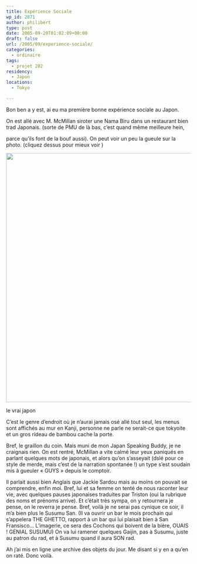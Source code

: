 ```yaml
---
title: Expérience Sociale
wp_id: 2871
author: philibert
type: post
date: 2005-09-20T01:02:09+00:00
draft: false
url: /2005/09/experience-sociale/
categories:
  - ordinaire
tags:
  - projet 202
residency:
  - Japon
locations:
  - Tokyo

---
```

Bon ben a y est, ai eu ma première bonne expérience sociale au Japon.

On est allé avec M. McMillan siroter une Nama Biru dans un restaurant bien trad Japonais. (sorte de PMU de là bas, c&rsquo;est quand même meilleure hein,
  
parce qu&rsquo;ils font de la bouf aussi). On peut voir un peu la gueule sur la photo. (cliquez dessus pour mieux voir )

<div id="attachment_2872" class="wp-caption alignnone" style="max-width: 907px">
  <a href="/uploads/2012/09/370619941232.jpeg"><img src="/uploads/2012/09/370619941232.jpeg" alt="" title="370619941232" width="907" height="680" class="size-full wp-image-2872" srcset="/uploads/2012/09/370619941232.jpeg 907w, /uploads/2012/09/370619941232-300x224.jpeg 300w, /uploads/2012/09/370619941232-263x197.jpeg 263w, /uploads/2012/09/370619941232-650x487.jpeg 650w" sizes="(max-width: 907px) 100vw, 907px" /></a>
  
  <p class="wp-caption-text">
    le vrai japon
  </p>
</div>

C&rsquo;est le genre d&rsquo;endroit où je n&rsquo;aurai jamais osé allé tout seul, les menus sont affichés au mur en Kanji, personne ne parle ne serait-ce que tokyoite et un gros rideau de bambou cache la porte. 

Bref, le graillon du coin. Mais muni de mon Japan Speaking Buddy, je ne craignais rien. On est rentré, McMillan a vite calmé leur yeux paniqués en parlant quelques mots de japonais, et alors qu&rsquo;on s&rsquo;asseyait (dslé pour ce style de merde, mais c&rsquo;est de la narration spontanée !) un type s&rsquo;est soudain mis à gueuler « GUYS » depuis le comptoir. 

Il parlait aussi bien Anglais que Jackie Sardou mais au moins on pouvait se comprendre, enfin moi. Bref, lui et sa femme on tenté de nous raconter leur vie, avec quelques pauses japonaises traduites par Triston (oui la rubrique des noms et prénoms arrive). Et c&rsquo;était très sympa, on y retournera je pense, on le reverra je pense. Bref, voilà je ne serai pas cynique ce soir, il m&rsquo;a bien plus le Susumu San. (Il va ouvrir un bar le mois prochain qui s&rsquo;appelera THE GHETTO, rapport à un bar qui lui plaisait bien à San Fransisco&#8230; L&rsquo;imagerie, ce sera des Cochons qui boivent de la bière, OUAIS ! GENIAL SUSUMU) On va lui ramener quelques Gaijin, pas à Susumu, juste au patron du rad, et à Susumu quand il aura SON rad.

Ah j&rsquo;ai mis en ligne une archive des objets du jour. Me disant si y en a qu&rsquo;en on raté. Donc voilà.